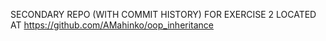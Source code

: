 SECONDARY REPO (WITH COMMIT HISTORY) FOR EXERCISE 2 LOCATED AT https://github.com/AMahinko/oop_inheritance
